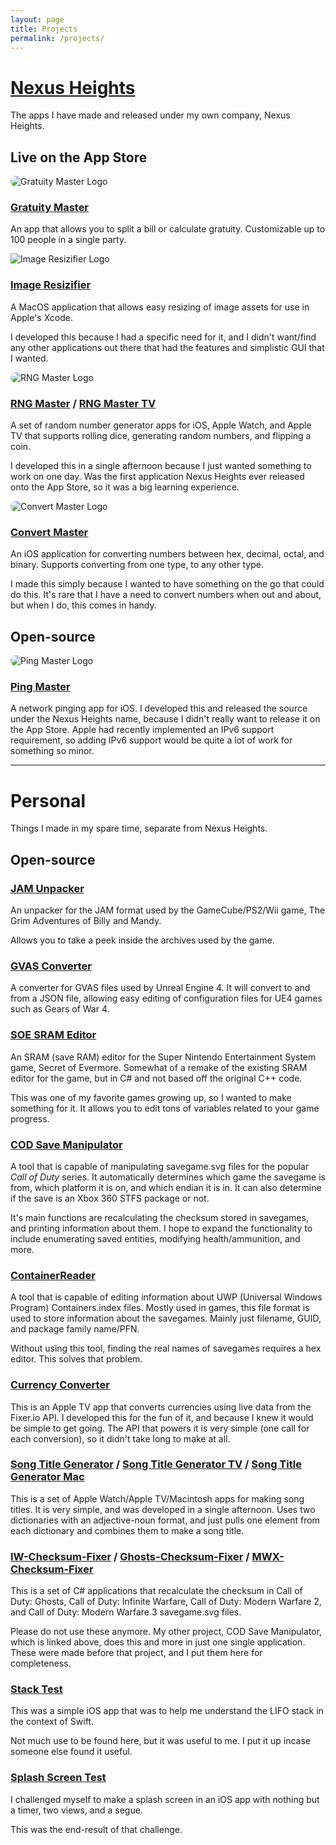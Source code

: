 ```yaml
---
layout: page
title: Projects
permalink: /projects/
---
```


# [Nexus Heights](http://nexusheights.org) 
The apps I have made and released under my own company, Nexus Heights.

## Live on the App Store

<img src="{{ site.baseurl }}/images/gratuity_master_logo.png" alt="Gratuity Master Logo" style="border-radius: 50px;"/>

### [Gratuity Master](http://appstor.io/go/appstore/1220356025)
An app that allows you to split a bill or calculate gratuity. Customizable up to 100 people in a single party.

<img src="{{ site.baseurl }}/images/image_resizifier_logo.png" alt="Image Resizifier Logo" />

### [Image Resizifier](http://appstor.io/go/appstore/1180432045)
A MacOS application that allows easy resizing of image assets for use in Apple's Xcode.

I developed this because I had a specific need for it, and I didn't want/find any other applications out there that had the features and simplistic GUI that I wanted.

<img src="{{ site.baseurl }}/images/rng_master_logo.jpg" alt="RNG Master Logo" style="border-radius: 50px;"/>

### [RNG Master](http://appstor.io/go/appstore/1089485378) / [RNG Master TV](http://appstor.io/go/appstore/1098269613)
A set of random number generator apps for iOS, Apple Watch, and Apple TV that supports rolling dice, generating random numbers, and flipping a coin.

I developed this in a single afternoon because I just wanted something to work on one day. Was the first application Nexus Heights ever released onto the App Store, so it was a big learning experience.

<img src="{{ site.baseurl }}/images/convert_master_logo.jpg" alt="Convert Master Logo" style="border-radius: 50px;"/>

### [Convert Master](http://appstor.io/go/appstore/1137413166)
An iOS application for converting numbers between hex, decimal, octal, and binary. Supports converting from one type, to any other type.

I made this simply because I wanted to have something on the go that could do this. It's rare that I have a need to convert numbers when out and about, but when I do, this comes in handy.

## Open-source

<img src="{{ site.baseurl }}/images/ping_master_logo.png" alt="Ping Master Logo" style="border-radius: 50px;"/>

### [Ping Master](https://github.com/NexusHeights/Ping-Master)
A network pinging app for iOS. I developed this and released the source under the Nexus Heights name, because I didn't really want to release it on the App Store. Apple had recently implemented an IPv6 support requirement, so adding IPv6 support would be quite a lot of work for something so minor.

***

# Personal
Things I made in my spare time, separate from Nexus Heights.

## Open-source

### [JAM Unpacker](http://github.com/HunterStanton/JAM-Unpacker)
An unpacker for the JAM format used by the GameCube/PS2/Wii game, The Grim Adventures of Billy and Mandy.

Allows you to take a peek inside the archives used by the game.

### [GVAS Converter](https://github.com/HunterStanton/GVAS-Converter)
A converter for GVAS files used by Unreal Engine 4. It will convert to and from a JSON file, allowing easy editing of configuration files for UE4 games such as Gears of War 4.

### [SOE SRAM Editor](http://github.com/HunterStanton/SOE-SRAM-Editor)
An SRAM (save RAM) editor for the Super Nintendo Entertainment System game, Secret of Evermore. Somewhat of a remake of the existing SRAM editor for the game, but in C# and not based off the original C++ code.

This was one of my favorite games growing up, so I wanted to make something for it. It allows you to edit tons of variables related to your game progress.

### [COD Save Manipulator](http://github.com/HunterStanton/COD-Save-Manipulator)
A tool that is capable of manipulating savegame.svg files for the popular *Call of Duty* series. It automatically determines which game the savegame is from, which platform it is on, and which endian it is in. It can also determine if the save is an Xbox 360 STFS package or not.

It's main functions are recalculating the checksum stored in savegames, and printing information about them. I hope to expand the functionality to include enumerating saved entities, modifying health/ammunition, and more.

### [ContainerReader](http://github.com/HunterStanton/ContainerReader)
A tool that is capable of editing information about UWP (Universal Windows Program) Containers.index files. Mostly used in games, this file format is used to store information about the savegames. Mainly just filename, GUID, and package family name/PFN.

Without using this tool, finding the real names of savegames requires a hex editor. This solves that problem.

### [Currency Converter](https://github.com/HunterStanton/Currency-Converter)
This is an Apple TV app that converts currencies using live data from the Fixer.io API. I developed this for the fun of it, and because I knew it would be simple to get going. The API that powers it is very simple (one call for each conversion), so it didn't take long to make at all.

### [Song Title Generator](https://github.com/HunterStanton/Song-Title-Generator) / [Song Title Generator TV](https://github.com/HunterStanton/Song-Title-Generator-TV) / [Song Title Generator Mac](https://github.com/HunterStanton/Song-Title-Generator-Mac)
This is a set of Apple Watch/Apple TV/Macintosh apps for making song titles. It is very simple, and was developed in a single afternoon. Uses two dictionaries with an adjective-noun format, and just pulls one element from each dictionary and combines them to make a song title.

### [IW-Checksum-Fixer](https://github.com/HunterStanton/IW-Checksum-Fixer) / [Ghosts-Checksum-Fixer](https://github.com/HunterStanton/Ghosts-Checksum-Fixer) / [MWX-Checksum-Fixer](https://github.com/HunterStanton/MWX-Checksum-Fixer)
This is a set of C# applications that recalculate the checksum in Call of Duty: Ghosts, Call of Duty: Infinite Warfare, Call of Duty: Modern Warfare 2, and Call of Duty: Modern Warfare 3 savegame.svg files.

Please do not use these anymore. My other project, COD Save Manipulator, which is linked above, does this and more in just one single application. These were made before that project, and I put them here for completeness.

### [Stack Test](https://github.com/HunterStanton/Stack-Test)
This was a simple iOS app that was to help me understand the LIFO stack in the context of Swift. 

Not much use to be found here, but it was useful to me. I put it up incase someone else found it useful.

### [Splash Screen Test](https://github.com/HunterStanton/SplashScreenTest)
I challenged myself to make a splash screen in an iOS app with nothing but a timer, two views, and a segue.

This was the end-result of that challenge.
